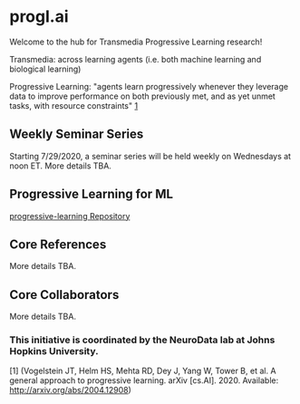 # progl.ai

Welcome to the hub for Transmedia Progressive Learning research!

Transmedia: across learning agents (i.e. both machine learning and biological learning)

Progressive Learning: "agents learn progressively whenever they leverage data to 
improve performance on both previously met, and as yet unmet tasks, with resource constraints" [1](http://arxiv.org/abs/2004.12908) 

## Weekly Seminar Series
Starting 7/29/2020, a seminar series will be held weekly on Wednesdays at noon ET. More details TBA.

## Progressive Learning for ML
[progressive-learning Repository](https://github.com/neurodata/progressive-learning)

## Core References
More details TBA.

## Core Collaborators
More details TBA.


### This initiative is coordinated by the NeuroData lab at Johns Hopkins University.


[1] (Vogelstein JT, Helm HS, Mehta RD, Dey J, Yang W, Tower B, et al. A general approach to progressive learning. arXiv [cs.AI]. 2020. Available: http://arxiv.org/abs/2004.12908)
